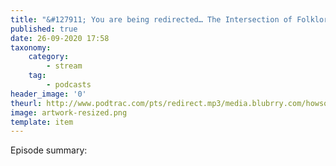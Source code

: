 ```yaml
---
title: "&#127911; You are being redirected… The Intersection of Folklore, Radio Journalism, and a Pear"
published: true
date: 26-09-2020 17:58
taxonomy:
    category:
        - stream
    tag:
        - podcasts
header_image: '0'
theurl: http://www.podtrac.com/pts/redirect.mp3/media.blubrry.com/howsound/p/transom.org/wp-content/uploads/2020/09/The-Intersection-of-Folklore-Radio-Journalism-and-a-Pear.mp3
image: artwork-resized.png
template: item
--- 
```

Episode summary: 
